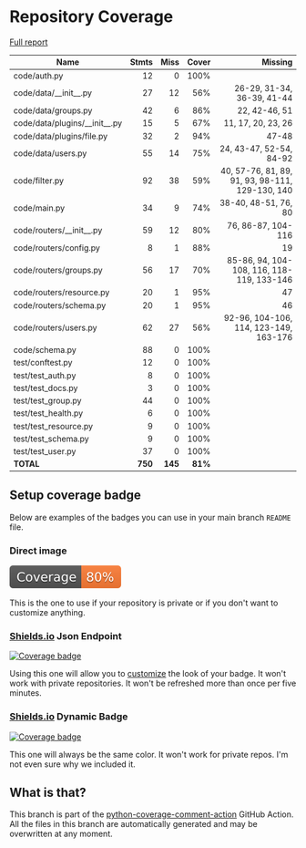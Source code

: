 # Repository Coverage

[Full report](https://htmlpreview.github.io/?https://github.com/HarryKodden/scim/blob/python-coverage-comment-action-data/htmlcov/index.html)

| Name                              |    Stmts |     Miss |   Cover |   Missing |
|---------------------------------- | -------: | -------: | ------: | --------: |
| code/auth.py                      |       12 |        0 |    100% |           |
| code/data/\_\_init\_\_.py         |       27 |       12 |     56% |26-29, 31-34, 36-39, 41-44 |
| code/data/groups.py               |       42 |        6 |     86% |22, 42-46, 51 |
| code/data/plugins/\_\_init\_\_.py |       15 |        5 |     67% |11, 17, 20, 23, 26 |
| code/data/plugins/file.py         |       32 |        2 |     94% |     47-48 |
| code/data/users.py                |       55 |       14 |     75% |24, 43-47, 52-54, 84-92 |
| code/filter.py                    |       92 |       38 |     59% |40, 57-76, 81, 89, 91, 93, 98-111, 129-130, 140 |
| code/main.py                      |       34 |        9 |     74% |38-40, 48-51, 76, 80 |
| code/routers/\_\_init\_\_.py      |       59 |       12 |     80% |76, 86-87, 104-116 |
| code/routers/config.py            |        8 |        1 |     88% |        19 |
| code/routers/groups.py            |       56 |       17 |     70% |85-86, 94, 104-108, 116, 118-119, 133-146 |
| code/routers/resource.py          |       20 |        1 |     95% |        47 |
| code/routers/schema.py            |       20 |        1 |     95% |        46 |
| code/routers/users.py             |       62 |       27 |     56% |92-96, 104-106, 114, 123-149, 163-176 |
| code/schema.py                    |       88 |        0 |    100% |           |
| test/conftest.py                  |       12 |        0 |    100% |           |
| test/test\_auth.py                |        8 |        0 |    100% |           |
| test/test\_docs.py                |        3 |        0 |    100% |           |
| test/test\_group.py               |       44 |        0 |    100% |           |
| test/test\_health.py              |        6 |        0 |    100% |           |
| test/test\_resource.py            |        9 |        0 |    100% |           |
| test/test\_schema.py              |        9 |        0 |    100% |           |
| test/test\_user.py                |       37 |        0 |    100% |           |
|                         **TOTAL** |  **750** |  **145** | **81%** |           |


## Setup coverage badge

Below are examples of the badges you can use in your main branch `README` file.

### Direct image

[![Coverage badge](https://raw.githubusercontent.com/HarryKodden/scim/python-coverage-comment-action-data/badge.svg)](https://htmlpreview.github.io/?https://github.com/HarryKodden/scim/blob/python-coverage-comment-action-data/htmlcov/index.html)

This is the one to use if your repository is private or if you don't want to customize anything.

### [Shields.io](https://shields.io) Json Endpoint

[![Coverage badge](https://img.shields.io/endpoint?url=https://raw.githubusercontent.com/HarryKodden/scim/python-coverage-comment-action-data/endpoint.json)](https://htmlpreview.github.io/?https://github.com/HarryKodden/scim/blob/python-coverage-comment-action-data/htmlcov/index.html)

Using this one will allow you to [customize](https://shields.io/endpoint) the look of your badge.
It won't work with private repositories. It won't be refreshed more than once per five minutes.

### [Shields.io](https://shields.io) Dynamic Badge

[![Coverage badge](https://img.shields.io/badge/dynamic/json?color=brightgreen&label=coverage&query=%24.message&url=https%3A%2F%2Fraw.githubusercontent.com%2FHarryKodden%2Fscim%2Fpython-coverage-comment-action-data%2Fendpoint.json)](https://htmlpreview.github.io/?https://github.com/HarryKodden/scim/blob/python-coverage-comment-action-data/htmlcov/index.html)

This one will always be the same color. It won't work for private repos. I'm not even sure why we included it.

## What is that?

This branch is part of the
[python-coverage-comment-action](https://github.com/marketplace/actions/python-coverage-comment)
GitHub Action. All the files in this branch are automatically generated and may be
overwritten at any moment.